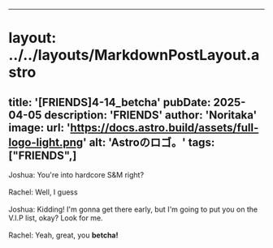 
---
# layout: ../../layouts/MarkdownPostLayout.astro
title: '[FRIENDS]4-14_betcha'
pubDate: 2025-04-05
description: 'FRIENDS'
author: 'Noritaka'
image:
    url: 'https://docs.astro.build/assets/full-logo-light.png'
    alt: 'Astroのロゴ。'
tags: ["FRIENDS",]
---

Joshua: You're into hardcore S&M right?<br>
<br>
Rachel: Well, I guess<br>
<br>
Joshua: Kidding! I'm gonna get there early, but I'm going to put you on the V.I.P list, okay? Look for me.<br>
<br>
Rachel: Yeah, great, you **betcha!**<br>
<br>
